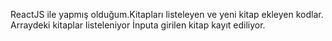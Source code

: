 

ReactJS ile yapmış olduğum.Kitapları listeleyen ve yeni kitap ekleyen kodlar.
Arraydeki kitaplar listeleniyor
İnputa girilen kitap kayıt ediliyor.


